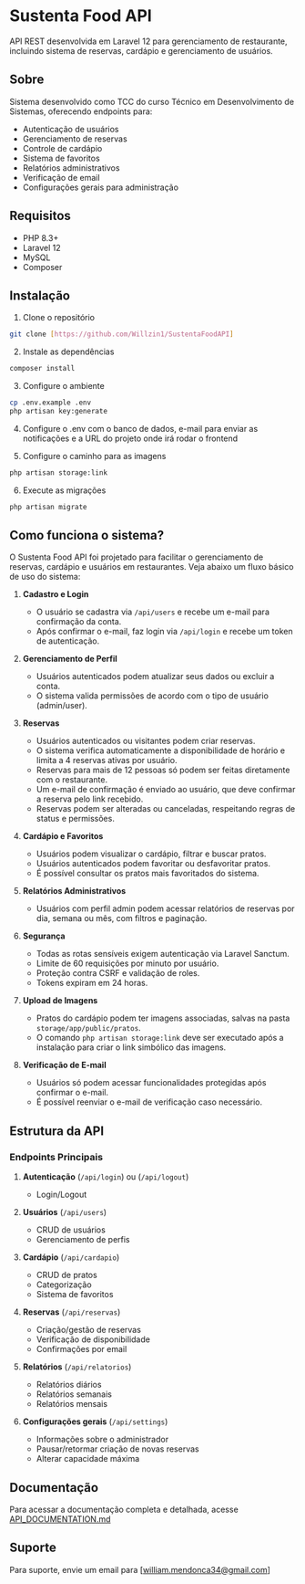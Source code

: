 # Sustenta Food API

API REST desenvolvida em Laravel 12 para gerenciamento de restaurante, incluindo sistema de reservas, cardápio e gerenciamento de usuários.

## Sobre
Sistema desenvolvido como TCC do curso Técnico em Desenvolvimento de Sistemas, oferecendo endpoints para:
- Autenticação de usuários
- Gerenciamento de reservas
- Controle de cardápio
- Sistema de favoritos
- Relatórios administrativos
- Verificação de email
- Configurações gerais para administração

## Requisitos
- PHP 8.3+
- Laravel 12
- MySQL
- Composer

## Instalação

1. Clone o repositório
```bash
git clone [https://github.com/Willzin1/SustentaFoodAPI]
```

2. Instale as dependências
```bash
composer install
```

3. Configure o ambiente
```bash
cp .env.example .env
php artisan key:generate
```

4. Configure o .env com o banco de dados, e-mail para enviar as notificações e a URL do projeto onde irá rodar o frontend

5. Configure o caminho para as imagens
```bash
php artisan storage:link
```
6. Execute as migrações
```bash
php artisan migrate
```

## Como funciona o sistema?

O Sustenta Food API foi projetado para facilitar o gerenciamento de reservas, cardápio e usuários em restaurantes. Veja abaixo um fluxo básico de uso do sistema:

1. **Cadastro e Login**
   - O usuário se cadastra via `/api/users` e recebe um e-mail para confirmação da conta.
   - Após confirmar o e-mail, faz login via `/api/login` e recebe um token de autenticação.

2. **Gerenciamento de Perfil**
   - Usuários autenticados podem atualizar seus dados ou excluir a conta.
   - O sistema valida permissões de acordo com o tipo de usuário (admin/user).

3. **Reservas**
   - Usuários autenticados ou visitantes podem criar reservas.
   - O sistema verifica automaticamente a disponibilidade de horário e limita a 4 reservas ativas por usuário.
   - Reservas para mais de 12 pessoas só podem ser feitas diretamente com o restaurante.
   - Um e-mail de confirmação é enviado ao usuário, que deve confirmar a reserva pelo link recebido.
   - Reservas podem ser alteradas ou canceladas, respeitando regras de status e permissões.

4. **Cardápio e Favoritos**
   - Usuários podem visualizar o cardápio, filtrar e buscar pratos.
   - Usuários autenticados podem favoritar ou desfavoritar pratos.
   - É possível consultar os pratos mais favoritados do sistema.

5. **Relatórios Administrativos**
   - Usuários com perfil admin podem acessar relatórios de reservas por dia, semana ou mês, com filtros e paginação.

6. **Segurança**
   - Todas as rotas sensíveis exigem autenticação via Laravel Sanctum.
   - Limite de 60 requisições por minuto por usuário.
   - Proteção contra CSRF e validação de roles.
   - Tokens expiram em 24 horas.

7. **Upload de Imagens**
   - Pratos do cardápio podem ter imagens associadas, salvas na pasta `storage/app/public/pratos`.
   - O comando `php artisan storage:link` deve ser executado após a instalação para criar o link simbólico das imagens.

8. **Verificação de E-mail**
   - Usuários só podem acessar funcionalidades protegidas após confirmar o e-mail.
   - É possível reenviar o e-mail de verificação caso necessário.

## Estrutura da API

### Endpoints Principais

1. **Autenticação** (`/api/login`) ou (`/api/logout`)
   - Login/Logout

2. **Usuários** (`/api/users`)
   - CRUD de usuários
   - Gerenciamento de perfis

3. **Cardápio** (`/api/cardapio`)
   - CRUD de pratos
   - Categorização
   - Sistema de favoritos

4. **Reservas** (`/api/reservas`)
   - Criação/gestão de reservas
   - Verificação de disponibilidade
   - Confirmações por email

5. **Relatórios** (`/api/relatorios`)
   - Relatórios diários
   - Relatórios semanais
   - Relatórios mensais

6. **Configurações gerais** (`/api/settings`)
    - Informações sobre o administrador
    - Pausar/retormar criação de novas reservas
    - Alterar capacidade máxima

## Documentação
Para acessar a documentação completa e detalhada, acesse [API_DOCUMENTATION.md](API_DOCUMENTATION.md)

## Suporte
Para suporte, envie um email para [william.mendonca34@gmail.com]
